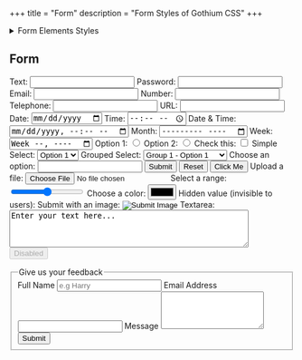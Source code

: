 +++
title = "Form"
description = "Form Styles of Gothium CSS"
+++

<details>
  <summary>Form Elements Styles</summary>

```scss
{{ include_code(path="sass/base/_form.scss") }}
```
</details>

## Form

<form>
        <label for="text">Text:</label>
        <input type="text" id="text" name="text">
        <!-- Password -->
        <label for="password">Password:</label>
        <input type="password" id="password" name="password">
        <!-- Email -->
        <label for="email">Email:</label>
        <input type="email" id="email" name="email">
        <!-- Number -->
        <label for="number">Number:</label>
        <input type="number" id="number" name="number">
        <!-- Tel -->
        <label for="tel">Telephone:</label>
        <input type="tel" id="tel" name="tel">
        <!-- URL -->
        <label for="url">URL:</label>
        <input type="url" id="url" name="url">
        <!-- Date -->
        <label for="date">Date:</label>
        <input type="date" id="date" name="date">
        <!-- Time -->
        <label for="time">Time:</label>
        <input type="time" id="time" name="time">
        <!-- datetime-local -->
        <label for="datetime-local">Date & Time:</label>
        <input type="datetime-local" id="datetime-local" name="datetime-local">
        <!-- month -->
        <label for="month">Month:</label>
        <input type="month" id="month" name="month">
        <!-- week -->
        <label for="week">Week:</label>
        <input type="week" id="week" name="week">
        <!-- radio -->
        <label for="radio1">Option 1:</label>
        <input type="radio" id="radio1" name="radio-group" value="1">
        <label for="radio2">Option 2:</label>
        <input type="radio" id="radio2" name="radio-group" value="2">
        <!-- checkbox -->
        <label for="checkbox">Check this:</label>
        <input type="checkbox" id="checkbox" name="checkbox">
        <!-- select -->
        <label for="simple-select">Simple Select:</label>
        <select id="simple-select" name="simple-select">
            <option value="option1">Option 1</option>
            <option value="option2">Option 2</option>
            <option value="option3">Option 3</option>
        </select>
        <!-- select > optgroup -->
        <label for="grouped-select">Grouped Select:</label>
        <select id="grouped-select" name="grouped-select">
            <optgroup label="Group 1">
                <option value="g1o1">Group 1 - Option 1</option>
                <option value="g1o2">Group 1 - Option 2</option>
            </optgroup>
            <optgroup label="Group 2">
                <option value="g2o1">Group 2 - Option 1</option>
                <option value="g2o2">Group 2 - Option 2</option>
            </optgroup>
        </select>
        <!-- datalist -->
        <label for="datalist">Choose an option:</label>
        <input list="datalist-options" id="datalist" name="datalist">
        <datalist id="datalist-options">
            <option value="Option A">
            <option value="Option B">
            <option value="Option C">
        </datalist>
        <!-- button -->
        <button type="submit">Submit</button>
        <button type="reset">Reset</button>
        <button type="button" onclick="alert('Button clicked!')">Click Me</button>
        <!-- file -->
        <label for="file">Upload a file:</label>
        <input type="file" id="file" name="file">
        <!-- range -->
        <label for="range">Select a range:</label>
        <input type="range" id="range" name="range" min="0" max="100">
        <!-- color -->
        <label for="color">Choose a color:</label>
        <input type="color" id="color" name="color">
        <!-- hidden -->
        <label for="hidden">Hidden value (invisible to users):</label>
        <input type="hidden" id="hidden" name="hidden" value="secretValue">
        <!-- image -->
        <label for="image">Submit with an image:</label>
        <input type="image" id="image" name="image" src="submit-button.png" alt="Submit Image">
        <!-- textarea -->
        <label for="textarea">Textarea:</label>
        <textarea id="textarea" name="textarea" rows="4" cols="50">Enter your text here...</textarea><br>
        <button disabled>Disabled</button>
    </form>

<form>
  <fieldset>
    <legend>Give us your feedback</legend>
    <label for="full-name">Full Name</label>
    <input class="w-full" name="full-name" id="full-name" type="text" placeholder="e.g Harry" required>
    <label for="email-address">Email Address</label>
    <input class="w-full" name="email-address" id="email-address" type="email" autocomplete="username" required>
    <label for="message">Message</label>
    <textarea class="w-full" rows="4" name="message" id="message" type="text" required></textarea><br>
    <button class="w-full" type="submit" value="Submit">Submit</button>
  </fieldset>
</form>
